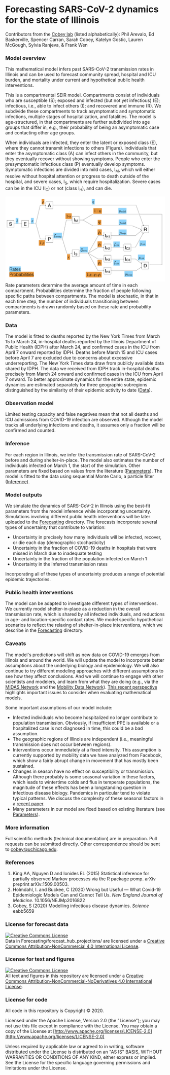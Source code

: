 # Forecasting SARS-CoV-2 dynamics for the state of Illinois

Contributors from the [Cobey lab](https://cobeylab.uchicago.edu) (listed alphabetically): Phil Arevalo, Ed Baskerville, Spencer Carran, Sarah Cobey, Katelyn Gostic, Lauren McGough, Sylvia Ranjeva, & Frank Wen

### Model overview

This mathematical model infers past SARS-CoV-2 transmission rates in Illinois and can be used to forecast community spread, hospital and ICU burden, and mortality under current and hypothetical public health interventions.

This is a compartmental SEIR model.
Compartments consist of individuals who are susceptible (S); exposed and infected (but not yet infectious) (E); infectious, i.e., able to infect others (I); and recovered and immune (R).
We subdivide these compartments to track asymptomatic and symptomatic infections, multiple stages of hospitalization, and fatalities.
The model is age-structured, in that compartments are further subdivided into age groups that differ in, e.g., their probability of being an asymptomatic case and contacting other age groups.

When individuals are infected, they enter the latent or exposed class (E), where they cannot transmit infections to others (Figure).
Individuals that enter the asymptomatic class (A) can infect others in the community, but they eventually recover without showing symptoms.
People who enter the presymptomatic infectious class (P) eventually develop symptoms.
Symptomatic infections are divided into mild cases, I<sub>M</sub>, which will either resolve without hospital attention or progress to death outside of the hospital, and severe cases, I<sub>S</sub>, which require hospitalization.
Severe cases can be in the ICU (I<sub>C</sub>) or not (class I<sub>H</sub>), and can die.

![Figure 1](model_diagram.png)
Rate parameters determine the average amount of time in each compartment.
Probabilities determine the fraction of people following specific paths between compartments.
The model is stochastic, in that in each time step, the number of individuals transitioning between compartments is drawn randomly based on these rate and probability parameters.

### Data
The model is fitted to deaths reported by the New York Times from March 15 to March 24, in-hospital deaths reported by the Illinois Department of Public Health (IDPH) after March 24, and confirmed cases in the ICU from April 7 onward reported by IDPH.
Deaths before March 15 and ICU cases before April 7 are excluded due to concerns about excessive underreporting.
The New York Times data draw from publicly available data shared by IDPH.
The data we received from IDPH track in-hospital deaths precisely from March 24 onward and confirmed cases in the ICU from April 7 onward.
To better approximate dynamics for the entire state, epidemic dynamics are estimated separately for three geographic subregions distinguished by the similarity of their epidemic activity to date ([Data](./Data)).

### Observation model
Limited testing capacity and false negatives mean that not all deaths and ICU admissions from COVID-19 infection are observed.
Although the model tracks all underlying infections and deaths, it assumes only a fraction will be confirmed and counted.

### Inference
For each region in Illinois, we infer the transmission rate of SARS-CoV-2 before and during shelter-in-place.
The model also estimates the number of individuals infected on March 1, the start of the simulation.
Other parameters are fixed based on values from the literature ([Parameters](./Parameters)).
The model is fitted to the data using sequential Monte Carlo, a particle filter ([Inference](./Inference)).

### Model outputs
We simulate the dynamics of SARS-CoV-2 in Illinois using the best-fit parameters from the model inference while incorporating uncertainty.
Simulations involving different public health interventions will be later uploaded to the [Forecasting](./Forecasting) directory.
The forecasts incorporate several types of uncertainty that contribute to variation:
* Uncertainty in precisely how many individuals will be infected, recover, or die each day (demographic stochasticity)
* Uncertainty in the fraction of COVID-19 deaths in hospitals that were missed in March due to inadequate testing
* Uncertainty in the fraction of the population infected on March 1
* Uncertainty in the inferred transmission rates

Incorporating all of these types of uncertainty produces a range of potential epidemic trajectories.

### Public health interventions 
The model can be adapted to investigate different types of interventions.
We currently model shelter-in-place as a reduction in the overall transmission rate, which is shared by all infected individuals, and reductions in age- and location-specific contact rates.
We model specific hypothetical scenarios to reflect the relaxing of shelter-in-place interventions, which we describe in the [Forecasting](./Forecasting) directory.

### Caveats
The model's predictions will shift as new data on COVID-19 emerges from Illinois and around the world.
We will update the model to incorporate better assumptions about the underlying biology and epidemiology.
We will also continue to try different modeling approaches with different assumptions to see how they affect conclusions.
And we will continue to engage with other scientists and modelers, and learn from what they are doing (e.g., via the [MIDAS Network](https://midasnetwork.us/) and the [Mobility Data Network](https://www.covid19mobility.org/)). 
[This recent perspective](https://www.nejm.org/doi/full/10.1056/NEJMp2016822) highlights important issues to consider when evaluating mathematical models.

Some important assumptions of our model include:
* Infected individuals who become hospitalized no longer contribute to population transmission. Obviously, if insufficient PPE is available or a hospitalized case is not diagnosed in time, this could be a bad assumption.
* The geographic regions of Illinois are independent (i.e., meaningful transmission does not occur between regions).
* Interventions occur immediately at a fixed intensity. This assumption is currently supported by mobility data we have analyzed from Facebook, which show a fairly abrupt change in movement that has mostly been sustained.
* Changes in season have no effect on susceptibility or transmission. Although there probably is some seasonal variation in these factors, which leads to wintertime colds and flus in temperate populations, the magnitude of these effects has been a longstanding question in infectious disease biology. Pandemics in particular tend to violate typical patterns. We discuss the complexity of these seasonal factors in a [recent paper](https://science.sciencemag.org/content/early/2020/04/23/science.abb5659/tab-article-info).
* Many parameters in our model are fixed based on existing literature (see [Parameters](./Parameters)).

### More information

Full scientific methods (technical documentation) are in preparation.
Pull requests can be submitted directly.
Other correspondence should be sent to cobey@uchicago.edu.

### References
1. King AA, Nguyen D and Ionides EL (2015) Statistical inference for partially observed Markov processes via the R package pomp. arXiv preprint arXiv:1509.00503.
2. Holmdahl, I. and Buckee, C (2020) Wrong but Useful — What Covid-19 Epidemiologic Models Can and Cannot Tell Us. <i>New England Journal of Medicine.</i> 10.1056/NEJMp2016822
3. Cobey, S (2020) Modelling infectious disease dynamics. <i>Science</i> eabb5659


### License for forecast data
<a rel="license" href="http://creativecommons.org/licenses/by-nc/4.0/"><img alt="Creative Commons License" style="border-width:0" src="https://i.creativecommons.org/l/by-nc/4.0/88x31.png" /></a><br />Data in Forecasting/forecast_hub_projections/ are licensed under a <a rel="license" href="http://creativecommons.org/licenses/by-nc/4.0/">Creative Commons Attribution-NonCommercial 4.0 International License</a>.

### License for text and figures

<a rel="license" href="http://creativecommons.org/licenses/by-nc-nd/4.0/"><img alt="Creative Commons License" style="border-width:0" src="https://i.creativecommons.org/l/by-nc-nd/4.0/88x31.png" /></a><br />All text and figures in this repository are licensed under a <a rel="license" href="http://creativecommons.org/licenses/by-nc-nd/4.0/">Creative Commons Attribution-NonCommercial-NoDerivatives 4.0 International License</a>.

### License for code

All code in this repository is Copyright © 2020.

Licensed under the Apache License, Version 2.0 (the "License");
you may not use this file except in compliance with the License.
You may obtain a copy of the License at
    [http://www.apache.org/licenses/LICENSE-2.0](http://www.apache.org/licenses/LICENSE-2.0)

Unless required by applicable law or agreed to in writing, software
distributed under the License is distributed on an "AS IS" BASIS,
WITHOUT WARRANTIES OR CONDITIONS OF ANY KIND, either express or implied.
See the License for the specific language governing permissions and
limitations under the License.
